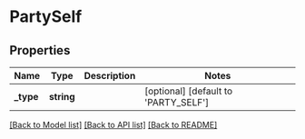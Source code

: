 # PartySelf

## Properties
Name | Type | Description | Notes
------------ | ------------- | ------------- | -------------
**_type** | **string** |  | [optional] [default to 'PARTY_SELF']

[[Back to Model list]](../../README.md#documentation-for-models) [[Back to API list]](../../README.md#documentation-for-api-endpoints) [[Back to README]](../../README.md)

